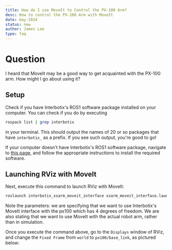 ```yaml
---
title: How do I use MoveIt to Control the PX-100 Arm?
desc: How to control the PX-100 Arm with MoveIt 
date: may-2024 
status: new
author: James Lee 
type: faq
---
```


# Question

I heard that MoveIt may be a good way to get acquainted with the PX-100 arm. How
might I go about using it?

## Setup 

Check if you have Interbotix's ROS1 software package installed on your computer.
You can check if you do by executing

```bash
rospack list | grep interbotix
```

in your terminal. This should output the names of 20 or so packages that have
`interbotix_` as a prefix. If you see such output, you're good to go!

If your computer doesn't have Interbotix's ROS1 software package, navigate to
[this
page](https://docs.trossenrobotics.com/interbotix_xsarms_docs/ros_interface/ros1/software_setup.html#software-installation),
and follow the appropriate instructions to install the required software.

## Launching RViz with MoveIt

Next, execute this command to launch RViz with MoveIt:

```bash
roslaunch interbotix_xsarm_moveit_interface xsarm_moveit_interface.launch robot_model:=px100 dof:=4 use_actual:=true
```

Note the parameters: we are specifying that we want to use Interbotix's MoveIt
interface with the px100 which has 4 degrees of freedom. We are also stating
that we want to use MoveIt with the actual robot arm, rather than in simulation.

Once you execute the command above, go to the `Displays` window of RViz, and
change the `Fixed Frame` from `world` to `px100/base_link`, as pictured below:

<p align="center">
    <kbd>
        <img src="../../../images/moveit1.png />
    </kbd>
</p>





